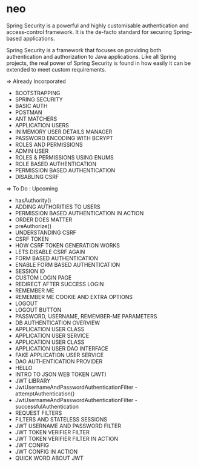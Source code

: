 # neo
Spring Security is a powerful and highly customisable authentication and access-control framework. It is the de-facto standard for securing Spring-based applications.

Spring Security is a framework that focuses on providing both authentication and authorization to Java applications. Like all Spring projects, the real power of Spring Security is found in how easily it can be extended to meet custom requirements.

=> Already Incorporated
 - BOOTSTRAPPING
 - SPRING SECURITY
 - BASIC AUTH
 - POSTMAN
 - ANT MATCHERS
 - APPLICATION USERS
 - IN MEMORY USER DETAILS MANAGER
 - PASSWORD ENCODING WITH BCRYPT
 - ROLES AND PERMISSIONS
 - ADMIN USER
 - ROLES & PERMISSIONS USING ENUMS
 - ROLE BASED AUTHENTICATION
 - PERMISSION BASED AUTHENTICATION
 - DISABLING CSRF

=> To Do : Upcoming
 - hasAuthority()
 - ADDING AUTHORITIES TO USERS
 - PERMISSION BASED AUTHENTICATION IN ACTION
 - ORDER DOES MATTER
 - preAuthorize()
 - UNDERSTANDING CSRF
 - CSRF TOKEN
 - HOW CSRF TOKEN GENERATION WORKS
 - LETS DISABLE CSRF AGAIN
 - FORM BASED AUTHENTICATION
 - ENABLE FORM BASED AUTHENTICATION
 - SESSION ID
 - CUSTOM LOGIN PAGE
 - REDIRECT AFTER SUCCESS LOGIN
 - REMEMBER ME
 - REMEMBER ME COOKIE AND EXTRA OPTIONS
 - LOGOUT 
 - LOGOUT BUTTON
 - PASSWORD, USERNAME, REMEMBER-ME  PARAMETERS
 - DB AUTHENTICATION OVERVIEW
 - APPLICATION USER CLASS
 - APPLICATION USER SERVICE
 - APPLICATION USER CLASS
 - APPLICATION USER DAO INTERFACE
 - FAKE APPLICATION USER SERVICE
 - DAO AUTHENTICATION PROVIDER
 - HELLO
 - INTRO TO JSON WEB TOKEN (JWT)
 - JWT LIBRARY
 -  JwtUsernameAndPasswordAuthenticationFilter - attemptAuthentication()
 - JwtUsernameAndPasswordAuthenticationFilter - successfulAuthentication
 - REQUEST FILTERS
 - FILTERS AND STATELESS SESSIONS 
 - JWT USERNAME AND PASSWORD FILTER
 - JWT TOKEN VERIFIER FILTER
 - JWT TOKEN VERIFIER FILTER IN ACTION
 - JWT CONFIG
 - JWT CONFIG IN ACTION
 - QUICK WORD ABOUT JWT
